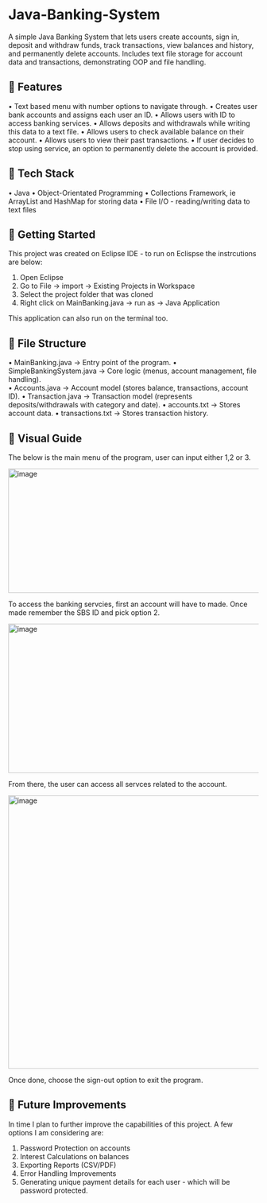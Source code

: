 # Java-Banking-System
A simple Java Banking System that lets users create accounts, sign in, deposit and withdraw funds, track transactions, view balances and history, and permanently delete accounts. Includes text file storage for account data and transactions, demonstrating OOP and file handling.

## 📌 Features
• Text based menu with number options to navigate through.
• Creates user bank accounts and assigns each user an ID.
• Allows users with ID to access banking services.
• Allows deposits and withdrawals while writing this data to a text file.
• Allows users to check available balance on their account.
• Allows users to view their past transactions. 
• If user decides to stop using service, an option to permanently delete the account is provided. 

## 📌 Tech Stack
• Java
• Object-Orientated Programming
• Collections Framework, ie ArrayList and HashMap for storing data
• File I/O - reading/writing data to text files

## 📌 Getting Started
This project was created on Eclipse IDE - to run on Eclispse the instrcutions are below:

1. Open Eclipse
2. Go to File -> import -> Existing Projects in Workspace
3. Select the project folder that was cloned
4. Right click on MainBanking.java -> run as -> Java Application

This application can also run on the terminal too.

## 📌 File Structure
• MainBanking.java → Entry point of the program.
• SimpleBankingSystem.java → Core logic (menus, account management, file handling).  
• Accounts.java → Account model (stores balance, transactions, account ID).
• Transaction.java → Transaction model (represents deposits/withdrawals with category and date).
• accounts.txt → Stores account data.
• transactions.txt → Stores transaction history.

## 📌 Visual Guide

The below is the main menu of the program, user can input either 1,2 or 3.

<img width="600" height="250" alt="image" src="https://github.com/user-attachments/assets/b5895e8b-39db-44f0-8629-5ad2a97676ed" />


To access the banking servcies, first an account will have to made. Once made remember the SBS ID and pick option 2.

<img width="650" height="300" alt="image" src="https://github.com/user-attachments/assets/f7e6885f-d30a-4450-b1e0-4002db0f04fb" />


From there, the user can access all servces related to the account. 

<img width="700" height="550" alt="image" src="https://github.com/user-attachments/assets/88e73817-625b-4f6a-93a6-1e589c8dd106" />


Once done, choose the sign-out option to exit the program.

## 📌 Future Improvements
In time I plan to further improve the capabilities of this project. A few options I am considering are:
1. Password Protection on accounts
2. Interest Calculations on balances
3. Exporting Reports (CSV/PDF)
4. Error Handling Improvements
5. Generating unique payment details for each user - which will be password protected.
